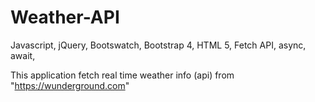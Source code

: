 # Weather-API


Javascript, jQuery, Bootswatch, Bootstrap 4, HTML 5, Fetch API, async, await, 

This application fetch real time weather info (api) from "https://wunderground.com" 
